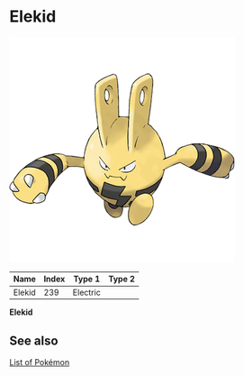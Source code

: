 # Elekid


![Elekid](images/239.png)

| **Name** | **Index** | **Type 1** | **Type 2** |
|----|----|----|----|
| Elekid | 239 | Electric  |  |

**Elekid** 

## See also

[List of Pokémon](../pokemon.md)
